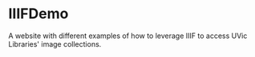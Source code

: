 # IIIFDemo
A website with different examples of how to leverage IIIF to access UVic Libraries' image collections.
